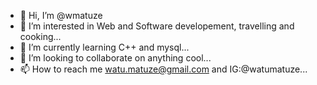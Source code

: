 - 👋 Hi, I’m @wmatuze
- 👀 I’m interested in Web and Software developement, travelling and cooking...
- 🌱 I’m currently learning C++ and mysql...
- 💞️ I’m looking to collaborate on anything cool...
- 📫 How to reach me watu.matuze@gmail.com and IG:@watumatuze...

<!---
wmatuze/wmatuze is a ✨ special ✨ repository because its `README.md` (this file) appears on your GitHub profile.
You can click the Preview link to take a look at your changes.
--->
